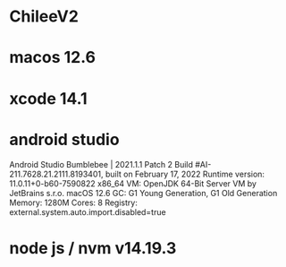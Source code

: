 # ChileeV2

#  macos 12.6 
#  xcode 14.1
#  android studio
Android Studio Bumblebee | 2021.1.1 Patch 2
Build #AI-211.7628.21.2111.8193401, built on February 17, 2022
Runtime version: 11.0.11+0-b60-7590822 x86_64
VM: OpenJDK 64-Bit Server VM by JetBrains s.r.o.
macOS 12.6
GC: G1 Young Generation, G1 Old Generation
Memory: 1280M
Cores: 8
Registry: external.system.auto.import.disabled=true

#  node js / nvm v14.19.3

